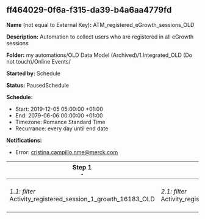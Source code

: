 ## ff464029-0f6a-f315-da39-b4a6aa4779fd

**Name** (not equal to External Key)**:** ATM_registered_eGrowth_sessions_OLD

**Description:** Automation to collect users who are registered in all eGrowth sessions

**Folder:** my automations/OLD Data Model (Archived)/1.Integrated_OLD (Do not touch)/Online Events/

**Started by:** Schedule

**Status:** PausedSchedule

**Schedule:**

* Start: 2019-12-05 05:00:00 +01:00
* End: 2079-06-06 00:00:00 +01:00
* Timezone: Romance Standard Time
* Recurrance: every day until end date

**Notifications:**

* Error: cristina.campillo.nme@merck.com

| Step 1<br>_<small>-</small>_ | Step 2<br>_<small>-</small>_ | Step 3<br>_<small>-</small>_ | Step 4<br>_<small>-</small>_ | Step 5<br>_<small>-</small>_ | Step 6<br>_<small>-</small>_ |
| --- | --- | --- | --- | --- | --- |
| _1.1: filter_<br>Activity_registered_session_1_growth_16183_OLD | _2.1: filter_<br>Activity_registered_session_2_growth_16185_OLD | _3.1: filter_<br>Activity_registered_session_3_growth_16187_OLD | _4.1: filter_<br>Activity_registered_session_4_growth_16189_OLD | _5.1: wait_<br>15 Minutes | _6.1: query_<br>QRY_registered_4_sessions_eGrowth_OLD |
